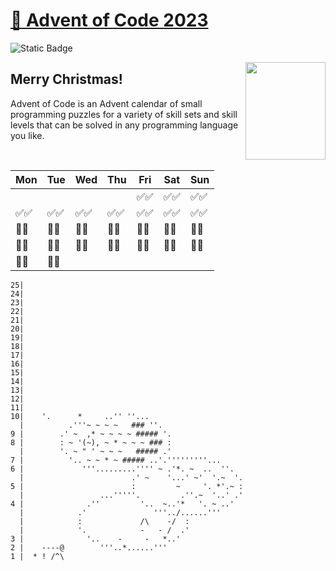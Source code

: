 # [🎄 Advent of Code 2023](https://adventofcode.com/2023)
![Static Badge](https://img.shields.io/badge/⭐_Stars-20_of_50-gold)

<img src="https://theminimalistvegan.com/wp-content/uploads/2017/12/pexels-photo-704219.jpeg" align="right" height="156" width="128" style="object-fit:cover;object-position:-18px" />

## Merry Christmas!
Advent of Code is an Advent calendar of small programming puzzles for a variety of skill sets and skill levels that can be solved in any programming language you like.

<br/>

| Mon   | Tue   | Wed   | Thu   | Fri   | Sat   | Sun   |
|-------|-------|-------|-------|-------|-------|-------|
|       |       |       |       | ✅✅ | ✅✅ | ✅✅ |
| ✅✅ | ✅✅ | ✅✅ | ✅✅ | ✅✅ | ✅✅ | ✅✅ |
| 🔲🔲 | 🔲🔲 | 🔲🔲 | 🔲🔲 | 🔲🔲 | 🔲🔲 | 🔲🔲 |
| 🔲🔲 | 🔲🔲 | 🔲🔲 | 🔲🔲 | 🔲🔲 | 🔲🔲 | 🔲🔲 |
| 🔲🔲 | 🔲🔲 |       |       |       |       |       |


```
25|    
24|    
23|    
22|    
21|    
20|    
19|    
18|    
17|    
16|    
15|    
14|    
13|    
12|    
11|
10|    '.      *     ..'' ''...
  |          .'''~ ~ ~ ~   ### ''.
9 |        .' ~  ,* ~ ~ ~ ~ ##### '.
8 |        : ~ '(~), ~ * ~ ~ ~ ### :
  |        '. ~ " ' ~ ~ ~   ##### .'    
7 |          '.. ~ ~ * ~ ##### ..'.'''''''''...
6 |             '''.........'''' ~ .'*. ~  ..  ''.
  |                        .' ~    '...' ~'  '.~  '.
5 |                        :         ~     '. *'.~ :
  |                 ...'''''.         .''.~  '..' .'
4 |              .''         '..  ~..'*   '. ~ ..'
  |            .'               '''../......'''
  |            :             /\    -/  : 
  |            '.            -   - /  .'
3 |              '..    -     -   *..'
2 |    ----@        '''..*......'''
1 |  * ! /^\
```

